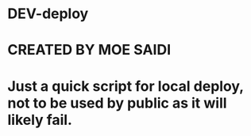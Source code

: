 # DEV-deploy
# CREATED BY MOE SAIDI
# Just a quick script for local deploy, not to be used by public as it will likely fail.
